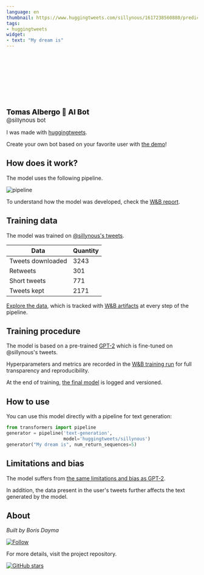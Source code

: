```yaml
---
language: en
thumbnail: https://www.huggingtweets.com/sillynous/1617238560880/predictions.png
tags:
- huggingtweets
widget:
- text: "My dream is"
---
```


<div>
<div style="width: 132px; height:132px; border-radius: 50%; background-size: cover; background-image: url('https://pbs.twimg.com/profile_images/1314767099471032322/-9CLybi3_400x400.jpg')">
</div>
<div style="margin-top: 8px; font-size: 19px; font-weight: 800">Tomas Albergo 🤖 AI Bot </div>
<div style="font-size: 15px">@sillynous bot</div>
</div>

I was made with [huggingtweets](https://github.com/borisdayma/huggingtweets).

Create your own bot based on your favorite user with [the demo](https://colab.research.google.com/github/borisdayma/huggingtweets/blob/master/huggingtweets-demo.ipynb)!

## How does it work?

The model uses the following pipeline.

![pipeline](https://github.com/borisdayma/huggingtweets/blob/master/img/pipeline.png?raw=true)

To understand how the model was developed, check the [W&B report](https://wandb.ai/wandb/huggingtweets/reports/HuggingTweets-Train-a-Model-to-Generate-Tweets--VmlldzoxMTY5MjI).

## Training data

The model was trained on [@sillynous's tweets](https://twitter.com/sillynous).

| Data | Quantity |
| --- | --- |
| Tweets downloaded | 3243 |
| Retweets | 301 |
| Short tweets | 771 |
| Tweets kept | 2171 |

[Explore the data](https://wandb.ai/wandb/huggingtweets/runs/2gu980fr/artifacts), which is tracked with [W&B artifacts](https://docs.wandb.com/artifacts) at every step of the pipeline.

## Training procedure

The model is based on a pre-trained [GPT-2](https://huggingface.co/gpt2) which is fine-tuned on @sillynous's tweets.

Hyperparameters and metrics are recorded in the [W&B training run](https://wandb.ai/wandb/huggingtweets/runs/3vpacwrb) for full transparency and reproducibility.

At the end of training, [the final model](https://wandb.ai/wandb/huggingtweets/runs/3vpacwrb/artifacts) is logged and versioned.

## How to use

You can use this model directly with a pipeline for text generation:

```python
from transformers import pipeline
generator = pipeline('text-generation',
                     model='huggingtweets/sillynous')
generator("My dream is", num_return_sequences=5)
```

## Limitations and bias

The model suffers from [the same limitations and bias as GPT-2](https://huggingface.co/gpt2#limitations-and-bias).

In addition, the data present in the user's tweets further affects the text generated by the model.

## About

*Built by Boris Dayma*

[![Follow](https://img.shields.io/twitter/follow/borisdayma?style=social)](https://twitter.com/intent/follow?screen_name=borisdayma)

For more details, visit the project repository.

[![GitHub stars](https://img.shields.io/github/stars/borisdayma/huggingtweets?style=social)](https://github.com/borisdayma/huggingtweets)
